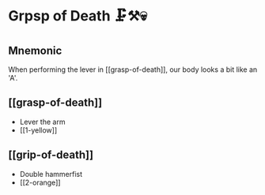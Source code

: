 # Grpsp of Death 🗜️⚒️💀

## Mnemonic

When performing the lever in [[grasp-of-death]], our body looks a bit like an
'A'.

## [[grasp-of-death]]

- Lever the arm
- [[1-yellow]]

## [[grip-of-death]]

- Double hammerfist
- [[2-orange]]
